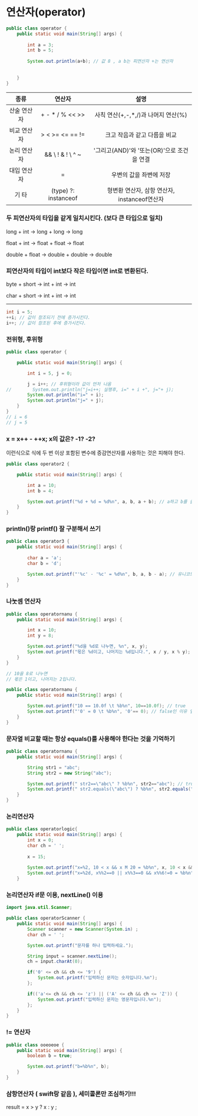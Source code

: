 # 연산자(operator)

```java
public class operator {
    public static void main(String[] args) {
    
        int a = 3;
        int b = 5;
        
        System.out.println(a+b); // 값 8 , a b는 피연산자 +는 연산자    
        
    
    }
}
```

|종류|연산자|설명|
|:---:|:---:|:---:|
|산술 연산자|+ - * / % << >>|사칙 연산(+,-,*,/)과 나머지 연산(%)|
|비교 연산자|> < >= <= == !=|크고 작음과 같고 다름을 비교|
|논리 연산자|&& \\ ! & ! \ ^ ~ |'그리고(AND)'와 '또는(OR)'으로 조건을 연결|
|대입 연산자|=|우변의 값을 좌변에 저장|
|기 타|(type) ?: instanceof|형변환 연산자, 삼항 연산자, instanceof연산자|

### 두 피연산자의 타입을 같게 일치시킨다. (보다 큰 타입으로 일치)

long + int -> long + long -> long

float + int -> float + float -> float

double + float -> double + double -> double

### 피연산자의 타입이 int보다 작은 타입이면 int로 변환된다.

byte + short -> int + int -> int

char + short -> int + int -> int


--------------------------------------------------

```java
int i = 5;
++i; // 값이 참조되기 전에 증가시킨다.
i++; // 값이 참조된 후에 증가시킨다.

```

### 전위형, 후위형

~~~java
public class operator {

    public static void main(String[] args) {

        int i = 5, j = 0;

        j = i++; // 후위형이라 값이 먼저 나옴
//        System.out.println("j=i++; 실행후, i=" + i +", j="+ j);
        System.out.println("i=" + i);
        System.out.println("j=" + j);
    }
}
// i = 6
// j = 5
~~~


### x = x++ - ++x; x의 값은? -1? -2?
이런식으로 식에 두 번 이상 포함된 변수에 증감연산자를 사용하는 것은 피해야 한다.

~~~java
public class operator2 {

    public static void main(String[] args) {

        int a = 10;
        int b = 4;

        System.out.printf("%d + %d = %d%n", a, b, a + b); // a하고 b를 쓸거고 이것을 연산할 것이다.
    }
}
~~~

### println()랑 printf() 잘 구분해서 쓰기

~~~java
public class operator3 {
    public static void main(String[] args) {
    
        char a = 'a';
        char b = 'd';

        System.out.printf("'%c' - '%c' = %d%n", b, a, b - a); // 유니코드로 작성됨
    }
}
~~~

### 나눗셈 연산자

~~~java
public class operatornanu {
    public static void main(String[] args) {

        int x = 10;
        int y = 8;

        System.out.printf("%d을 %d로 나누면, %n", x, y);
        System.out.printf("몫은 %d이고, 나머지는 %d입니다.", x / y, x % y);
    }
}

// 10을 8로 나누면
// 몫은 1이고, 나머지는 2입니다.
~~~

```java
public class operatornanu {
    public static void main(String[] args) {

        System.out.printf("10 == 10.0f \t %b%n", 10==10.0f); // true
        System.out.printf("'0' = 0 \t %b%n", '0'== 0); // false인 이유 앞에거는 유니코드로 48이고 뒤에꺼는 int 0
    }
}
```


### 문자열 비교할 때는 항상 equals()를 사용해야 한다는 것을 기억하기

```java
public class operatornanu {
    public static void main(String[] args) {

        String str1 = "abc";
        String str2 = new String("abc");

        System.out.printf(" str2==\"abc\" ? %b%n", str2=="abc"); // true
        System.out.printf(" str2.equals(\"abc\") ? %b%n", str2.equals("abc")); // false
    }
}
```

### 논리연산자

```java
public class operatorlogic{
    public static void main(String[] args) {
        int x = 0;
        char ch = ' ';
        
        x = 15;
        
        System.out.printf("x=%2, 10 < x && x M 20 = %b%n", x, 10 < x && x < 20
        System.out.printf("x=%2d, x%%2==0 || x%%3==0 && x%%6!=0 = %b%n", x, x%2 == 0 || x%3 == 0 && x%6!=0);
    }

```

### 논리연산자 if문 이용, nextLine() 이용

~~~java
import java.util.Scanner;

public class operatorScanner {
    public static void main(String[] args) {
        Scanner scanner = new Scanner(System.in) ;
        char ch = ' ';

        System.out.printf("문자를 하나 입력하세요.");

        String input = scanner.nextLine();
        ch = input.charAt(0);

        if('0' <= ch && ch <= '9') {
            System.out.printf("입력하신 문자는 숫자입니다.%n");
        };

        if(('a'<= ch && ch <= 'z') || ('A' <= ch && ch <= 'Z')) {
            System.out.printf("입력하신 문자는 영문자입니다.%n");
        };
    }
}
~~~

### != 연산자
~~~ java
public class ooeoeoe {
    public static void main(String[] args) {
        boolean b = true;

        System.out.printf("b=%b%n", b);
    }
}
~~~

### 삼항연산자 ( swift랑 같음 ), 세미콜론만 조심하기!!!

result = x > y ? x : y ;
